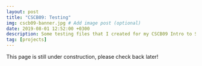 ```yaml
---
layout: post
title: "CSCB09: Testing"
img: cscb09-banner.jpg # Add image post (optional)
date: 2019-08-01 12:52:00 +0300
description: Some testing files that I created for my CSCB09 Intro to Systems class.
tag: [projects]
---
```

This page is still under construction, please check back later!